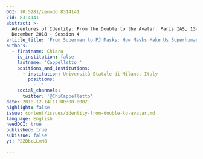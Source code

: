 ```yaml
---
DOI: 10.5281/zenodo.8314141
Zid: 8314141
abstract: >-
  Adventures of Identity: From the Double to the Avatar. Paris IAS, 13-14
  December 2018 - Session 4
article_title: 'From Superman to PJ Masks: How Masks Make Us Superhumans'
authors:
  - firstname: Chiara
    is_institution: false
    lastname: 'Cappelletto '
    positions_and_institutions:
      - institution: Università Statale di Milano, Italy
        positions:
          - ''
    social_channels:
      twitter: '@ChiCappelletto'
date: 2018-12-14T11:00:00.000Z
highlight: false
issue: content/issues/identity-from-double-to-avatar.md
language: English
needDOI: true
published: true
subissue: false
yt: P2ZDbcLLmN8

---
```










<Youtube yt="P2ZDbcLLmN8" caption="From Superman to PJ Masks: How Masks Make Us Superhumans"></Youtube>
